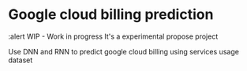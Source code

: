 # Google cloud billing prediction
:alert WIP - Work in progress
It's a experimental propose project



Use DNN and RNN to predict google cloud billing using services usage dataset
